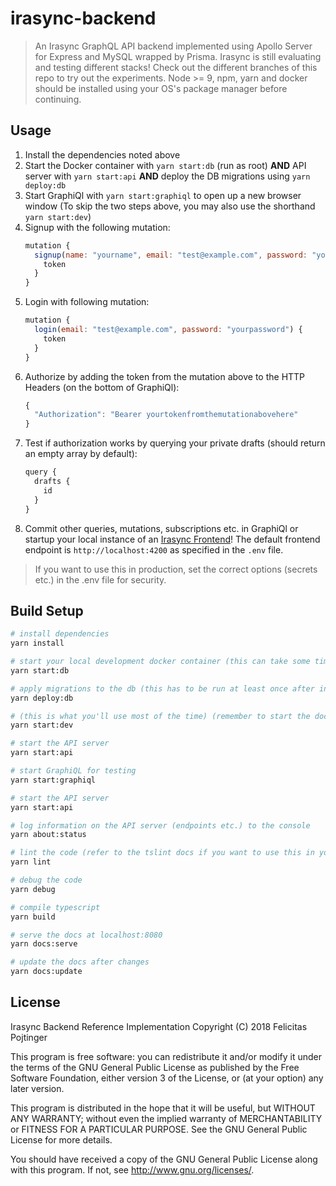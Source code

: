 # irasync-backend

> An Irasync GraphQL API backend implemented using Apollo Server for Express and MySQL wrapped by Prisma.
> Irasync is still evaluating and testing different stacks! Check out the different branches of this repo to try out the experiments.
> Node >= 9, npm, yarn and docker should be installed using your OS's package manager before continuing.

## Usage

1. Install the dependencies noted above
2. Start the Docker container with ```yarn start:db``` (run as root) **AND** API server with ```yarn start:api``` **AND** deploy the DB migrations using ```yarn deploy:db```
3. Start GraphiQl with ```yarn start:graphiql``` to open up a new browser window (To skip the two steps above, you may also use the shorthand ```yarn start:dev```)
4. Signup with the following mutation:
   ```js
   mutation {
     signup(name: "yourname", email: "test@example.com", password: "yourpassword") {
       token
     }
   }
   ```
5. Login with following mutation:
   ```js
   mutation {
     login(email: "test@example.com", password: "yourpassword") {
       token
     }
   }
   ```
6. Authorize by adding the token from the mutation above to the HTTP Headers (on the bottom of GraphiQl):
   ```js
   {
     "Authorization": "Bearer yourtokenfromthemutationabovehere"
   }
   ```
7. Test if authorization works by querying your private drafts (should return an empty array by default):
   ```js
   query {
     drafts {
       id
     }
   }
   ```
8. Commit other queries, mutations, subscriptions etc. in GraphiQl or startup your local instance of an [Irasync Frontend](https://github.com/irasync/irasync-frontend-web)! The default frontend endpoint is ```http://localhost:4200``` as specified in the ```.env``` file.

> If you want to use this in production, set the correct options (secrets etc.) in the .env file for security.

## Build Setup

```bash
# install dependencies
yarn install

# start your local development docker container (this can take some time) (run as root)
yarn start:db

# apply migrations to the db (this has to be run at least once after installation)
yarn deploy:db

# (this is what you'll use most of the time) (remember to start the docker container first) start the API server, deploy the migrations and open up graphiql
yarn start:dev

# start the API server
yarn start:api

# start GraphiQL for testing
yarn start:graphiql

# start the API server
yarn start:api

# log information on the API server (endpoints etc.) to the console
yarn about:status

# lint the code (refer to the tslint docs if you want to use this in your IDE)
yarn lint

# debug the code
yarn debug

# compile typescript
yarn build

# serve the docs at localhost:8080
yarn docs:serve

# update the docs after changes
yarn docs:update
```

## License

Irasync Backend Reference Implementation
Copyright (C) 2018 Felicitas Pojtinger

This program is free software: you can redistribute it and/or modify
it under the terms of the GNU General Public License as published by
the Free Software Foundation, either version 3 of the License, or
(at your option) any later version.

This program is distributed in the hope that it will be useful,
but WITHOUT ANY WARRANTY; without even the implied warranty of
MERCHANTABILITY or FITNESS FOR A PARTICULAR PURPOSE.  See the
GNU General Public License for more details.

You should have received a copy of the GNU General Public License
along with this program.  If not, see <http://www.gnu.org/licenses/>.